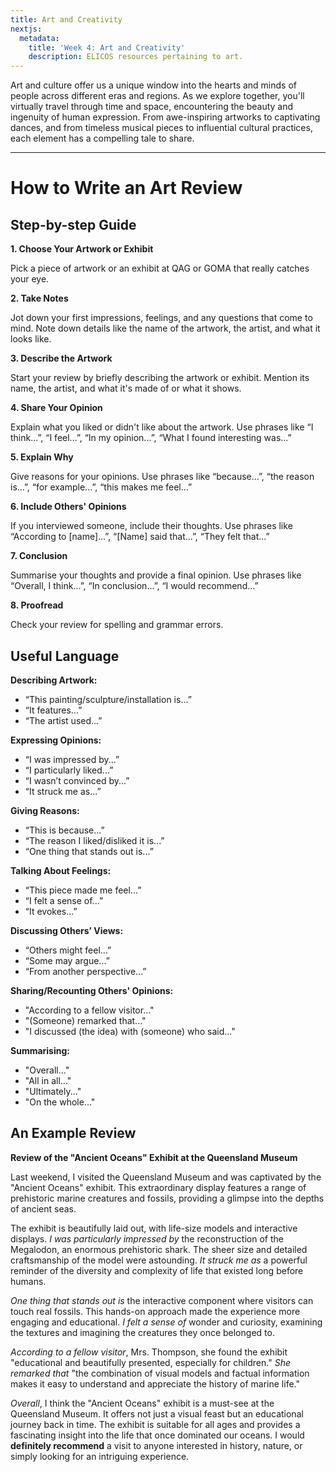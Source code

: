 ```yaml
---
title: Art and Creativity
nextjs:
  metadata:
    title: 'Week 4: Art and Creativity'
    description: ELICOS resources pertaining to art.
---
```


Art and culture offer us a unique window into the hearts and minds of people across different eras and regions. As we explore together, you'll virtually travel through time and space, encountering the beauty and ingenuity of human expression. From awe-inspiring artworks to captivating dances, and from timeless musical pieces to influential cultural practices, each element has a compelling tale to share.

---

# How to Write an Art Review

## Step-by-step Guide

**1. Choose Your Artwork or Exhibit**

Pick a piece of artwork or an exhibit at QAG or GOMA that really catches your eye.

**2. Take Notes**

Jot down your first impressions, feelings, and any questions that come to mind. Note down details like the name of the artwork, the artist, and what it looks like.

**3. Describe the Artwork**

Start your review by briefly describing the artwork or exhibit. Mention its name, the artist, and what it's made of or what it shows.

**4. Share Your Opinion**

Explain what you liked or didn't like about the artwork. Use phrases like “I think...”, “I feel...”, “In my opinion...”, “What I found interesting was...”

**5. Explain Why**

Give reasons for your opinions. Use phrases like “because...”, “the reason is...”, “for example...”, “this makes me feel...”

**6. Include Others' Opinions**

If you interviewed someone, include their thoughts. Use phrases like “According to [name]...”, “[Name] said that...”, “They felt that...”

**7. Conclusion**

Summarise your thoughts and provide a final opinion. Use phrases like “Overall, I think...”, “In conclusion...”, “I would recommend...”

**8. Proofread**

Check your review for spelling and grammar errors.

## Useful Language

**Describing Artwork:**

- “This painting/sculpture/installation is...”
- “It features...”
- “The artist used...”

**Expressing Opinions:**

- “I was impressed by...”
- “I particularly liked...”
- “I wasn’t convinced by...”
- “It struck me as...”

**Giving Reasons:**

- “This is because...”
- “The reason I liked/disliked it is...”
- “One thing that stands out is...”

**Talking About Feelings:**

- “This piece made me feel...”
- “I felt a sense of...”
- “It evokes...”

**Discussing Others’ Views:**

- “Others might feel...”
- “Some may argue...”
- “From another perspective...”

**Sharing/Recounting Others' Opinions:**

- "According to a fellow visitor..."
- "(Someone) remarked that..."
- "I discussed (the idea) with (someone) who said..."

**Summarising:**

- "Overall..."
- "All in all..."
- "Ultimately..."
- "On the whole..."

## An Example Review

**Review of the "Ancient Oceans" Exhibit at the Queensland Museum**

Last weekend, I visited the Queensland Museum and was captivated by the "Ancient Oceans" exhibit. This extraordinary display features a range of prehistoric marine creatures and fossils, providing a glimpse into the depths of ancient seas.

The exhibit is beautifully laid out, with life-size models and interactive displays. _I was particularly impressed by_ the reconstruction of the Megalodon, an enormous prehistoric shark. The sheer size and detailed craftsmanship of the model were astounding. _It struck me as_ a powerful reminder of the diversity and complexity of life that existed long before humans.

_One thing that stands out is_ the interactive component where visitors can touch real fossils. This hands-on approach made the experience more engaging and educational. _I felt a sense of_ wonder and curiosity, examining the textures and imagining the creatures they once belonged to.

_According to a fellow visitor_, Mrs. Thompson, she found the exhibit "educational and beautifully presented, especially for children." _She remarked that_ "the combination of visual models and factual information makes it easy to understand and appreciate the history of marine life."

_Overall_, I think the "Ancient Oceans" exhibit is a must-see at the Queensland Museum. It offers not just a visual feast but an educational journey back in time. The exhibit is suitable for all ages and provides a fascinating insight into the life that once dominated our oceans. I would **definitely recommend** a visit to anyone interested in history, nature, or simply looking for an intriguing experience.
